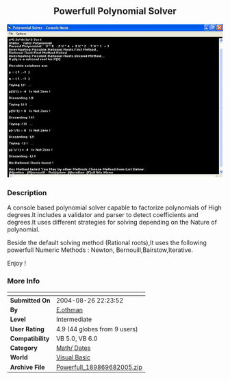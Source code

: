 ﻿<div align="center">

## Powerfull Polynomial Solver

<img src="PIC2005681127319205.JPG">
</div>

### Description

A console based polynomial solver capable to factorize polynomials of High degrees.It includes a validator and parser to detect coefficients and degrees.It uses different strategies for solving depending on the Nature of polynomial.

Beside the default solving method (Rational roots),It uses the following powerfull Numeric Methods : Newton, Bernouill,Bairstow,Iterative.

Enjoy !
 
### More Info
 


<span>             |<span>
---                |---
**Submitted On**   |2004-08-26 22:23:52
**By**             |[E\.othman](https://github.com/Planet-Source-Code/PSCIndex/blob/master/ByAuthor/e-othman.md)
**Level**          |Intermediate
**User Rating**    |4.9 (44 globes from 9 users)
**Compatibility**  |VB 5\.0, VB 6\.0
**Category**       |[Math/ Dates](https://github.com/Planet-Source-Code/PSCIndex/blob/master/ByCategory/math-dates__1-37.md)
**World**          |[Visual Basic](https://github.com/Planet-Source-Code/PSCIndex/blob/master/ByWorld/visual-basic.md)
**Archive File**   |[Powerfull\_189869682005\.zip](https://github.com/Planet-Source-Code/e-othman-powerfull-polynomial-solver__1-60995/archive/master.zip)








